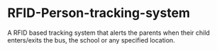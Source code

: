 # RFID-Person-tracking-system
A RFID based tracking system that alerts the parents when their child enters/exits the bus, the school or any specified location.
